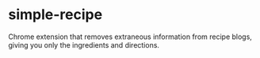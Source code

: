 # simple-recipe
Chrome extension that removes extraneous information from recipe blogs, giving you only the ingredients and directions.
